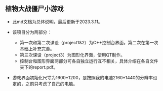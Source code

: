 ## 植物大战僵尸小游戏

- 此md文档为总体说明，最后更新于2023.3.11。

- 该项目分为两部分：

  - 第一次和第二次课设（project1&2）为C++控制台界面，第二次在第一次基础上补充完善。
  - 第三次课设（project3）为图形化界面，使用QT制作。
  - 控制台和图形界面两部分可各自独立运行互不相关，具体介绍在各自文件夹下的report.pdf。

- 游戏界面初始化尺寸为1600*1200，是按照我的电脑2160\*1440的分辨率设定的，之前只考虑了自己的电脑。

  

  